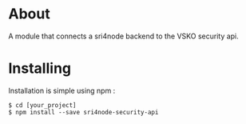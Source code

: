 # About

A module that connects a sri4node backend to the VSKO security api.

# Installing

Installation is simple using npm :

    $ cd [your_project]
    $ npm install --save sri4node-security-api
